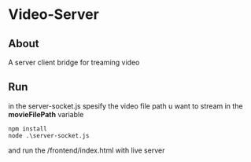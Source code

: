 # Video-Server

## About
A server client bridge for treaming video

## Run
in the server-socket.js spesify the video file path u want to stream in the **movieFilePath** variable
```
npm install
node .\server-socket.js
```
and run the /frontend/index.html with live server
